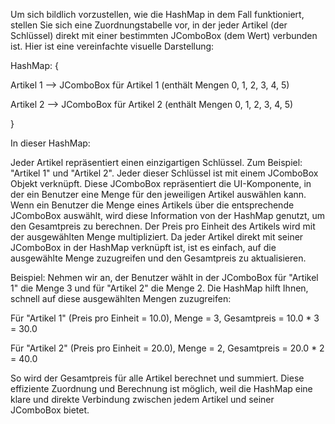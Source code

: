 
Um sich bildlich vorzustellen, wie die HashMap in dem Fall funktioniert, stellen Sie sich eine Zuordnungstabelle vor, in der jeder Artikel (der Schlüssel) direkt mit einer bestimmten JComboBox<Integer> (dem Wert) verbunden ist. Hier ist eine vereinfachte visuelle Darstellung:

HashMap: {

  Artikel 1 --> JComboBox für Artikel 1 (enthält Mengen 0, 1, 2, 3, 4, 5)
  
  Artikel 2 --> JComboBox für Artikel 2 (enthält Mengen 0, 1, 2, 3, 4, 5)

}


In dieser HashMap:

Jeder Artikel repräsentiert einen einzigartigen Schlüssel. Zum Beispiel: "Artikel 1" und "Artikel 2".
Jeder dieser Schlüssel ist mit einem JComboBox<Integer> Objekt verknüpft. Diese JComboBox repräsentiert die UI-Komponente, in der ein Benutzer eine Menge für den jeweiligen Artikel auswählen kann.
Wenn ein Benutzer die Menge eines Artikels über die entsprechende JComboBox auswählt, wird diese Information von der HashMap genutzt, um den Gesamtpreis zu berechnen. Der Preis pro Einheit des Artikels wird mit der ausgewählten Menge multipliziert. Da jeder Artikel direkt mit seiner JComboBox in der HashMap verknüpft ist, ist es einfach, auf die ausgewählte Menge zuzugreifen und den Gesamtpreis zu aktualisieren.

Beispiel:
Nehmen wir an, der Benutzer wählt in der JComboBox für "Artikel 1" die Menge 3 und für "Artikel 2" die Menge 2. Die HashMap hilft Ihnen, schnell auf diese ausgewählten Mengen zuzugreifen:


Für "Artikel 1" (Preis pro Einheit = 10.0), Menge = 3, Gesamtpreis = 10.0 * 3 = 30.0

Für "Artikel 2" (Preis pro Einheit = 20.0), Menge = 2, Gesamtpreis = 20.0 * 2 = 40.0

So wird der Gesamtpreis für alle Artikel berechnet und summiert. Diese effiziente Zuordnung und Berechnung ist möglich, weil die HashMap eine klare und direkte Verbindung zwischen jedem Artikel und seiner JComboBox bietet.
